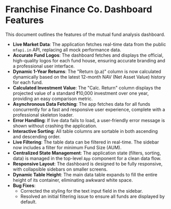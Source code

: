# Franchise Finance Co. Dashboard Features

This document outlines the features of the mutual fund analysis dashboard.

- **Live Market Data**: The application fetches real-time data from the public `mfapi.in` API, replacing all mock performance data.
- **Accurate Fund Logos**: The dashboard fetches and displays the official, high-quality logos for each fund house, ensuring accurate branding and a professional user interface.
- **Dynamic 1-Year Returns**: The "Return (p.a)" column is now calculated dynamically based on the latest 12-month NAV (Net Asset Value) history for each fund.
- **Calculated Investment Value**: The "Calc. Return" column displays the projected value of a standard ₹10,000 investment over one year, providing an easy comparison metric.
- **Asynchronous Data Fetching**: The app fetches data for all funds concurrently for a fast and responsive user experience, complete with a professional skeleton loader.
- **Error Handling**: If live data fails to load, a user-friendly error message is shown without crashing the application.
- **Interactive Sorting**: All table columns are sortable in both ascending and descending order.
- **Live Filtering**: The table data can be filtered in real-time. The sidebar now includes a filter for minimum Fund Size (AUM).
- **Centralized State Management**: The application state (filters, sorting, data) is managed in the top-level `App` component for a clean data flow.
- **Responsive Layout**: The dashboard is designed to be fully responsive, with collapsible sidebars on smaller screens.
- **Dynamic Table Height**: The main data table expands to fill the entire height of its container, eliminating awkward white space.
- **Bug Fixes**: 
  - Corrected the styling for the text input field in the sidebar.
  - Resolved an initial filtering issue to ensure all funds are displayed by default.